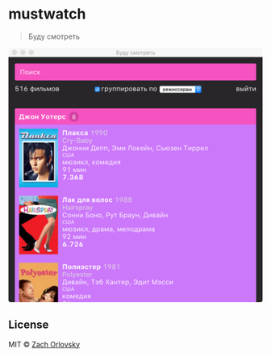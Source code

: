 # mustwatch

> Буду смотреть

![Screenshot](screenshot.png)

## License

MIT © [Zach Orlovsky](https://orlovsky.rocks)
